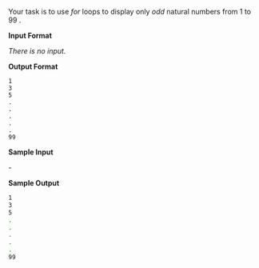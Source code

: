 Your task is to use *for* loops to display only *odd* natural numbers from 1 to 99 .

**Input Format**

*There is no input.*  

**Output Format**

```
1
3
5
.
.
.
.
.
99  
```

**Sample Input**

\-

**Sample Output**

```bash
1
3
5
.
.
.
.
.
99  
```